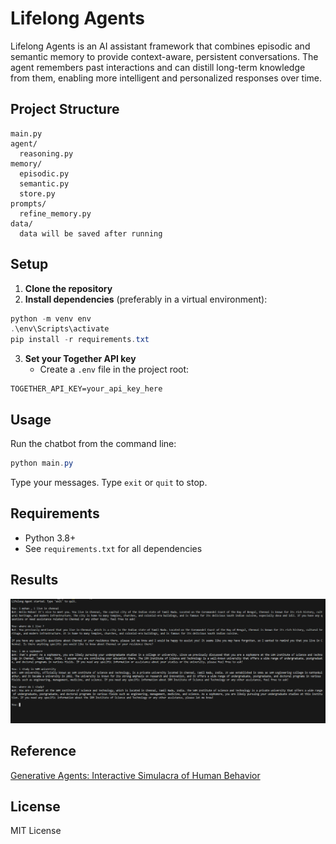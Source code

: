 # Lifelong Agents

Lifelong Agents is an AI assistant framework that combines episodic and semantic memory to provide context-aware, persistent conversations. The agent remembers past interactions and can distill long-term knowledge from them, enabling more intelligent and personalized responses over time.



## Project Structure
```
main.py                  
agent/
  reasoning.py           
memory/
  episodic.py            
  semantic.py            
  store.py              
prompts/
  refine_memory.py       
data/     
  data will be saved after running
```

## Setup
1. **Clone the repository**
2. **Install dependencies** (preferably in a virtual environment):
```powershell
python -m venv env
.\env\Scripts\activate
pip install -r requirements.txt
```
3. **Set your Together API key**
   - Create a `.env` file in the project root:
 ```
 TOGETHER_API_KEY=your_api_key_here
 ```

## Usage
Run the chatbot from the command line:
```powershell
python main.py
```
Type your messages. Type `exit` or `quit` to stop.

## Requirements
- Python 3.8+
- See `requirements.txt` for all dependencies

## Results

![the text outcomes with memory utilisation](images/chat_image.png)

## Reference

[Generative Agents: Interactive Simulacra of Human Behavior](https://arxiv.org/pdf/2304.03442)

## License
MIT License
